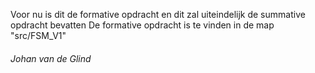 Voor nu is dit de formative opdracht en dit zal uiteindelijk de summative opdracht bevatten
De formative opdracht is te vinden in de map "src/FSM_V1"
###### Johan van de Glind